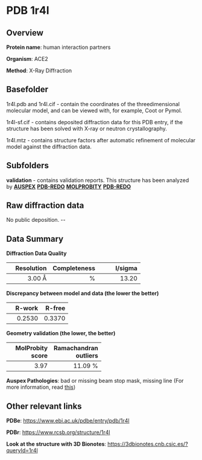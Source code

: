 # PDB 1r4l

## Overview

**Protein name**: human interaction partners

**Organism**: ACE2

**Method**: X-Ray Diffraction

## Basefolder

1r4l.pdb and 1r4l.cif - contain the coordinates of the threedimensional molecular model, and can be viewed with, for example, Coot or Pymol.

1r4l-sf.cif - contains deposited diffraction data for this PDB entry, if the structure has been solved with X-ray or neutron crystallography.

1r4l.mtz - contains structure factors after automatic refinement of molecular model against the diffraction data.

## Subfolders





**validation** - contains validation reports. This structure has been analyzed by [**AUSPEX**](https://github.com/thorn-lab/coronavirus_structural_task_force/tree/master/pdb/human_interaction_partners/ACE2/1r4l/validation/auspex) [**PDB-REDO**](https://github.com/thorn-lab/coronavirus_structural_task_force/tree/master/pdb/human_interaction_partners/ACE2/1r4l/validation/pdb-redo) [**MOLPROBITY**](https://github.com/thorn-lab/coronavirus_structural_task_force/tree/master/pdb/human_interaction_partners/ACE2/1r4l/validation/molprobity) [**PDB-REDO**](https://github.com/thorn-lab/coronavirus_structural_task_force/blob/master/pdb/human_interaction_partners/ACE2/1r4l/validation/Xtriage_output.log) 

## Raw diffraction data

No public deposition. --<br> 

## Data Summary
**Diffraction Data Quality**

|   | Resolution | Completeness| I/sigma |
|---|-------------:|----------------:|--------------:|
|   |3.00 Å|      %|<img width=50/>13.20|

**Discrepancy between model and data (the lower the better)**

|   | **R-work**| **R-free**   
|---|-------------:|----------------:|           
||  0.2530|  0.3370|

**Geometry validation (the lower, the better)**

|   |**MolProbity<br>score**| **Ramachandran<br>outliers** 
|---|-------------:|----------------:|
||  3.97| 11.09 %|

**Auspex Pathologies**: bad or missing beam stop mask, missing line (For more information, read [this](https://github.com/thorn-lab/coronavirus_structural_task_force/blob/master/pdb/human_interaction_partners/ACE2/1r4l/validation/auspex/1r4l_auspex_comments.txt))

 



## Other relevant links 
**PDBe**:  https://www.ebi.ac.uk/pdbe/entry/pdb/1r4l
 
**PDBr**: https://www.rcsb.org/structure/1r4l 

**Look at the structure with 3D Bionotes**: https://3dbionotes.cnb.csic.es/?queryId=1r4l

